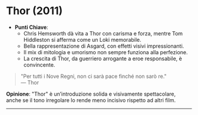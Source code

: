 # Thor (2011)

- **Punti Chiave**: 
  - Chris Hemsworth dà vita a Thor con carisma e forza, mentre Tom Hiddleston si afferma come un Loki memorabile.
  - Bella rappresentazione di Asgard, con effetti visivi impressionanti.
  - Il mix di mitologia e umorismo non sempre funziona alla perfezione.
  - La crescita di Thor, da guerriero arrogante a eroe responsabile, è convincente.

> "Per tutti i Nove Regni, non ci sarà pace finché non sarò re."  
> — Thor

**Opinione**: "Thor" è un’introduzione solida e visivamente spettacolare, anche se il tono irregolare lo rende meno incisivo rispetto ad altri film.

---